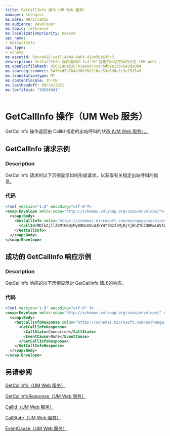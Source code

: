 ```yaml
---
title: GetCallInfo 操作（UM Web 服务）
manager: sethgros
ms.date: 09/17/2015
ms.audience: Developer
ms.topic: reference
ms.localizationpriority: medium
api_name:
- GetCallInfo
api_type:
- schema
ms.assetid: 6bccd418-caf7-4eb9-8a6f-410e56a635c3
description: GetCallInfo 操作返回由 CallId 指定的出站呼叫的状态 (UM Web) 。
ms.openlocfilehash: 0563190ab267b3a48d7ccacbdb1e136c6e3da0b4
ms.sourcegitcommit: 54f6cd5a704b36b76d110ee53a6d6c1c3e15f5a9
ms.translationtype: MT
ms.contentlocale: zh-CN
ms.lasthandoff: 09/24/2021
ms.locfileid: "59509941"
---
```

# <a name="getcallinfo-operation-um-web-service"></a>GetCallInfo 操作（UM Web 服务）

GetCallInfo 操作返回由 CallId 指定的出站呼叫的状态[ (UM Web 服务) 。 ](callid-um-web-service.md)
  
## <a name="getcallinfo-request-example"></a>GetCallInfo 请求示例

### <a name="description"></a>Description

GetCallInfo 请求的以下示例显示如何形成请求，以获取有关指定出站呼叫的信息。
  
### <a name="code"></a>代码

```XML
<?xml version="1.0" encoding="utf-8"?>
<soap:Envelope xmlns:soap="http://schemas.xmlsoap.org/soap/envelope/">
  <soap:Body>
    <GetCallInfo xmlns="https://schemas.microsoft.com/exchange/services/2006/messages">
      <CallId>MDlkZjllZGMtNGUyMy00NzA5LWJkYWYtN2JlMjBjYjBhZTU2QGRmLWV1bS0wMS5leGNoYW5nZS5jb3JwLm1pY3Jvc29mdC5jb20=</CallId>
    </GetCallInfo>
  </soap:Body>
</soap:Envelope>
```

## <a name="successful-getcallinfo-response-example"></a>成功的 GetCallInfo 响应示例

### <a name="description"></a>Description

GetCallInfo 响应的以下示例显示对 GetCallInfo 请求的响应。
  
### <a name="code"></a>代码

```XML
<?xml version="1.0" encoding="utf-8" ?> 
<soap:Envelope xmlns:soap="http://schemas.xmlsoap.org/soap/envelope/" xmlns:xsi="http://www.w3.org/2001/XMLSchema-instance" xmlns:xsd="http://www.w3.org/2001/XMLSchema">
  <soap:Body>
    <GetCallInfoResponse xmlns="https://schemas.microsoft.com/exchange/services/2006/messages">
      <GetCallInfoResponse>
        <CallState>Connected</CallState> 
        <EventCause>None</EventCause> 
      </GetCallInfoResponse>
    </GetCallInfoResponse>
  </soap:Body>
</soap:Envelope>
```

## <a name="see-also"></a>另请参阅



[GetCallInfo（UM Web 服务）](getcallinfo-um-web-service.md)
  
[GetCallInfoResponse（UM Web 服务）](getcallinforesponse-um-web-service.md)
  
[CallId（UM Web 服务）](callid-um-web-service.md)
  
[CallState（UM Web 服务）](callstate-um-web-service.md)
  
[EventCause（UM Web 服务）](eventcause-um-web-service.md)

